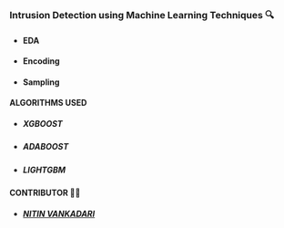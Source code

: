 ### Intrusion Detection using Machine Learning Techniques :mag:

  - #### EDA
  - #### Encoding
  - #### Sampling

#### ALGORITHMS USED
- ##### XGBOOST
- ##### ADABOOST
- ##### LIGHTGBM
#### CONTRIBUTOR  :man_student:
- ##### <a href="https://github.com/NitinV2000">NITIN VANKADARI</a>
